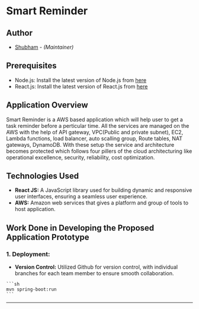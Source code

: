 # Smart Reminder

## Author
* [Shubham](shubhamjethva92@gmail.com) - *(Maintainer)*

## Prerequisites
- Node.js: Install the latest version of Node.js from [here](https://nodejs.org/)
- React.js: Install the latest version of React.js from [here](https://legacy.reactjs.org/)
  
## Application Overview
Smart Reminder is a AWS based application which will help user to get a task reminder before a perticular time. All the services are managed on the AWS with the help of API gateway, VPC(Public and private subnet), EC2, Lambda functions, load balancer, auto scalling group, Route tables, NAT gateways, DynamoDB. With these setup the service and architecture becomes protected which follows four pillers of the cloud architecturing like operational excellence, security, reliability, cost optimization.


## Technologies Used
- **React JS:** A JavaScript library used for building dynamic and responsive user interfaces, ensuring a seamless user experience.
- **AWS:** Amazon web services that gives a platform and group of tools to host application.

## Work Done in Developing the Proposed Application Prototype

### 1. **Deployment:**
   - **Version Control:** Utilized Github for version control, with individual branches for each team member to ensure smooth collaboration.

    ```sh
    mvn spring-boot:run
    ```

---

